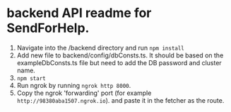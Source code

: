 # backend API readme for SendForHelp.

1. Navigate into the /backend directory and run `npm install`
2. Add new file to backend/config/dbConsts.ts. It should be based on the exampleDbConsts.ts file but need to add the DB password and cluster name.
3. `npm start`
4. Run ngrok by running `ngrok http 8000`.
5. Copy the ngrok 'forwarding' port (for example `http://98380aba1507.ngrok.io`). and paste it in the fetcher as the route.